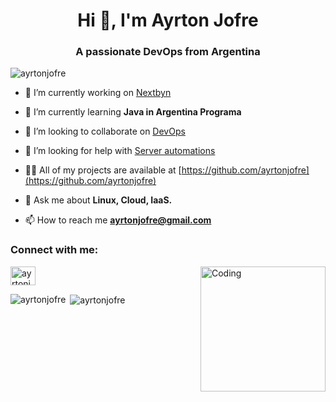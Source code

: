 <h1 align="center">Hi 👋, I'm Ayrton Jofre</h1>
<h3 align="center">A passionate DevOps from Argentina</h3>

<p align="left"> <img src="https://komarev.com/ghpvc/?username=ayrtonjofre&label=Profile%20views&color=0e75b6&style=flat" alt="ayrtonjofre" /> </p>

- 🔭 I’m currently working on [Nextbyn](https://nextbyn.com)

- 🌱 I’m currently learning **Java in Argentina Programa**

- 👯 I’m looking to collaborate on [DevOps](https://azure.microsoft.com/es-es/resources/cloud-computing-dictionary/what-is-devops/)

- 🤝 I’m looking for help with [Server automations](https://www.bmc.com/blogs/what-is-server-automation/)

- 👨‍💻 All of my projects are available at [https://github.com/ayrtonjofre](https://github.com/ayrtonjofre)

- 💬 Ask me about **Linux, Cloud, IaaS.**

- 📫 How to reach me **ayrtonjofre@gmail.com**

<h3 align="left">Connect with me:</h3>
<img align="right" alt="Coding" width="200" src="https://media.tenor.com/S61VCO73mOAAAAAj/linux-tux.gif">

<p align="left">
<a href="https://linkedin.com/in/ayrtonjofre" target="blank"><img align="center" src="https://raw.githubusercontent.com/rahuldkjain/github-profile-readme-generator/master/src/images/icons/Social/linked-in-alt.svg" alt="ayrtonjofre" height="30" width="40" /></a>
</p>



<p><img align="left" src="https://github-readme-stats.vercel.app/api/top-langs?username=ayrtonjofre&show_icons=true&locale=en&layout=compact" alt="ayrtonjofre" /></p>

<p>&nbsp;<img align="center" src="https://github-readme-stats.vercel.app/api?username=ayrtonjofre&show_icons=true&locale=en" alt="ayrtonjofre" /></p>
